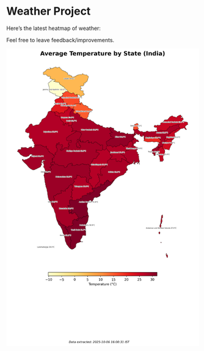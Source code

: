 # Weather Project

Here’s the latest heatmap of weather:

Feel free to leave feedback/improvements.

![India Heatmap](docs/assets/india_heatmap.png?v=E39A49)
